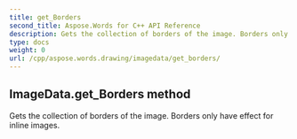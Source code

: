```yaml
---
title: get_Borders
second_title: Aspose.Words for C++ API Reference
description: Gets the collection of borders of the image. Borders only have effect for inline images. 
type: docs
weight: 0
url: /cpp/aspose.words.drawing/imagedata/get_borders/
---
```

## ImageData.get_Borders method


Gets the collection of borders of the image. Borders only have effect for inline images.

